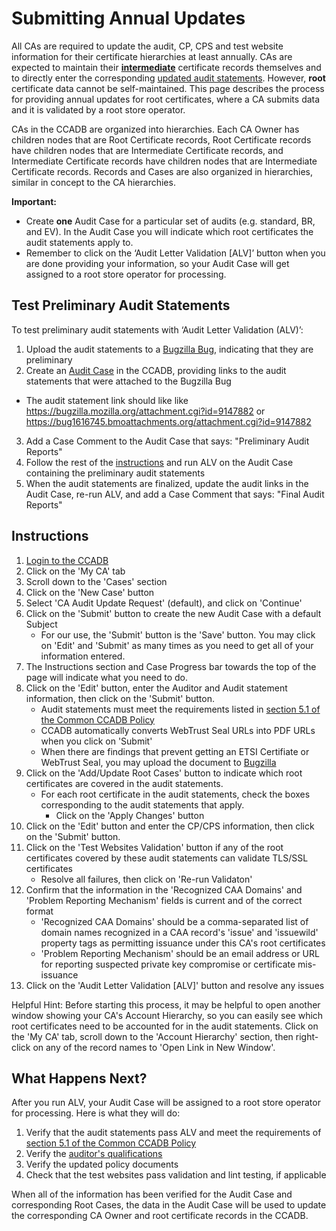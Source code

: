 # Submitting Annual Updates #

All CAs are required to update the audit, CP, CPS and test website information
for their certificate hierarchies at least annually. CAs are expected to
maintain their [**intermediate**](intermediates) certificate records themselves
and to directly enter the corresponding [updated audit
statements](fields#audit-information). However, **root** certificate data
cannot be self-maintained. This page describes the process for providing annual
updates for root certificates, where a CA submits data and it is validated by
a root store operator.

CAs in the CCADB are organized into hierarchies. Each CA Owner has children
nodes that are Root Certificate records, Root Certificate records have children
nodes that are Intermediate Certificate records, and Intermediate Certificate
records have children nodes that are Intermediate Certificate records. Records
and Cases are also organized in hierarchies, similar in concept to the CA
hierarchies.

**Important:** 
* Create **one** Audit Case for a particular set of audits (e.g. standard, BR, and EV). In the Audit Case you will indicate which root certificates the audit statements apply to.
* Remember to click on the ‘Audit Letter Validation [ALV]’ button when you are done providing your information, so your Audit Case will get assigned to a root store operator for processing.

## Test Preliminary Audit Statements ##

To test preliminary audit statements with ‘Audit Letter Validation (ALV)’:

1. Upload the audit statements to a [Bugzilla Bug](fields#uploading-documents), indicating that they are preliminary
2. Create an [Audit Case](updates#instructions) in the CCADB, providing links to the audit statements that were attached to the Bugzilla Bug
 * The audit statement link should like like https://bugzilla.mozilla.org/attachment.cgi?id=9147882 or https://bug1616745.bmoattachments.org/attachment.cgi?id=9147882
3. Add a Case Comment to the Audit Case that says: "Preliminary Audit Reports"
4. Follow the rest of the [instructions](updates#instructions) and run ALV on the Audit Case containing the preliminary audit statements
5. When the audit statements are finalized, update the audit links in the Audit Case, re-run ALV, and add a Case Comment that says: "Final Audit Reports"

## Instructions ##

1. [Login to the CCADB](getting-started)
2. Click on the 'My CA' tab
3. Scroll down to the 'Cases' section
4. Click on the 'New Case' button
5. Select 'CA Audit Update Request' (default), and click on 'Continue'
6. Click on the 'Submit' button to create the new Audit Case with a default Subject
   * For our use, the 'Submit' button is the 'Save' button. You may click on 'Edit' and 'Submit' as many
   times as you need to get all of your information entered.
7. The Instructions section and Case Progress bar towards the top of the page will indicate what you need to do.
8. Click on the 'Edit' button, enter the Auditor and Audit statement information, then click on the 'Submit' button.
   * Audit statements must meet the requirements listed in
    [section 5.1 of the Common CCADB Policy](https://www.ccadb.org/policy#51-audit-statement-content)
    * CCADB automatically converts WebTrust Seal URLs into PDF URLs when you click on 'Submit'
    * When there are findings that prevent getting an ETSI Certifiate or WebTrust Seal, you may 
    upload the document to [Bugzilla](fields#uploading-documents)
9. Click on the 'Add/Update Root Cases' button to indicate which root certificates are covered in the audit statements.
    * For each root certificate in the audit statements, check the boxes corresponding 
      to the audit statements that apply. 
      * Click on the 'Apply Changes' button
10. Click on the 'Edit' button and enter the CP/CPS information, then 
    click on the 'Submit' button. 
11.  Click on the 'Test Websites Validation' button if any of the root certificates covered 
     by these audit statements can validate TLS/SSL certificates
     * Resolve all failures, then click on 'Re-run Validaton'
12.  Confirm that the information in the 'Recognized CAA Domains' and 'Problem Reporting Mechanism' fields is current and of the correct format
     * 'Recognized CAA Domains' should be a comma-separated list of domain names
       recognized in a CAA record's 'issue' and 'issuewild' property tags as
       permitting issuance under this CA's root certificates
     * 'Problem Reporting Mechanism' should be an email address or URL for 
       reporting suspected private key compromise or certificate mis-issuance
13. Click on the 'Audit Letter Validation [ALV]' button and resolve any issues
      

Helpful Hint: Before starting this process, it may be helpful to open another window
  showing your CA's Account Hierarchy, so you can easily see which root
  certificates need to be accounted for in the audit statements. Click on the 
  'My CA' tab, scroll down to the 'Account Hierarchy' section, then right-click 
  on any of the record names to 'Open Link in New Window'.

## What Happens Next? ##

After you run ALV, your Audit Case will be assigned to a root store operator for processing.
Here is what they will do:
1. Verify that the audit statements pass ALV and meet the requirements of [section 5.1 of the Common CCADB Policy](https://www.ccadb.org/policy#51-audit-statement-content)
2. Verify the [auditor's qualifications](https://wiki.mozilla.org/CA/Audit_Statements#Auditor_Qualifications)
3. Verify the updated policy documents
4. Check that the test websites pass validation and lint testing, if applicable

When all of the information has been verified for the Audit Case and
corresponding Root Cases, the data in the Audit Case will be used to update 
the corresponding CA Owner and root certificate records in the CCADB.
